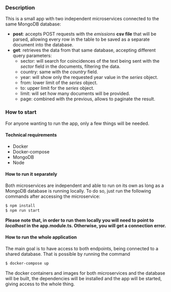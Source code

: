 ### Description
This is a small app with two independent microservices connected to the same MongoDB database:
- **post**: accepts POST requests with the _emissions_ **csv file** that will be parsed, allowing every row in the table to be saved as a separate document into the database.
- **get**: retrieves the data from that same database, accepting different query parameters:
    - sector: will search for coincidences of the text being sent with the _sector_ field in the documents, filtering the data.
    - country: same with the _country_ field.
    - year: will show only the requested year value in the _series_ object.
    - from: lower limit of the _series_ object.
    - to: upper limit for the _series_ object.
    - limit: will set how many documents will be provided.
    - page: combined with the previous, allows to paginate the result.


### How to start
For anyone wanting to run the app, only a few things will be needed.

#### Technical requirements
 - Docker
 - Docker-compose
 - MongoDB
 - Node

#### How to run it separately
Both microservices are independent and able to run on its own as long as a MongoDB database is running locally. To do so, just run the following commands after accessing the microservice:
```bash
$ npm install
$ npm run start
```
**Please note that, in order to run them locally you will need to point to _localhost_ in the app.module.ts. Otherwise, you will get a connection error.**

#### How to run the whole application
The main goal is to have access to both endpoints, being connected to a shared database. That is possible by running the command 
```bash
$ docker-compose up
```
The docker containers and images for both microservices and the database will be built, the dependencies will be installed and the app will be started, giving access to the whole thing.